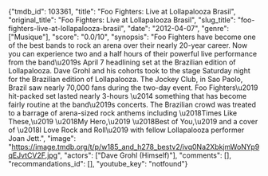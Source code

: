 {"tmdb_id": 103361, "title": "Foo Fighters: Live at Lollapalooza Brasil", "original_title": "Foo Fighters: Live at Lollapalooza Brasil", "slug_title": "foo-fighters-live-at-lollapalooza-brasil", "date": "2012-04-07", "genre": ["Musique"], "score": "0.0/10", "synopsis": "Foo Fighters have become one of the best bands to rock an arena over their nearly 20-year career. Now you can experience two and a half hours of their powerful live performance from the band\u2019s April 7 headlining set at the Brazilian edition of Lollapalooza.  Dave Grohl and his cohorts took to the stage Saturday night for the Brazilian edition of Lollapalooza. The Jockey Club, in Sao Paolo, Brazil saw nearly 70,000 fans during the two-day event.  Foo Fighters\u2019 hit-packed set lasted nearly 3-hours \u2014 something that has become fairly routine at the band\u2019s concerts. The Brazilian crowd was treated to a barrage of arena-sized rock anthems including \u2018Times Like These,\u2019 \u2018My Hero,\u2019 \u2018Best of You,\u2019 and a cover of \u2018I Love Rock and Roll\u2019 with fellow Lollapalooza performer Joan Jett.", "image": "https://image.tmdb.org/t/p/w185_and_h278_bestv2/ivq0Na2XbkjmWoNYp9qEJvtCV2F.jpg", "actors": ["Dave Grohl (Himself)"], "comments": [], "recommandations_id": [], "youtube_key": "notfound"}